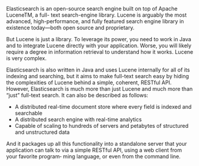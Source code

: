 Elasticsearch is an open-source search engine built on top of Apache LuceneTM, a full- text search-engine library. Lucene is arguably the most advanced, high-performance, and fully featured search engine library in existence today—both open source and proprietary.

But Lucene is just a library. To leverage its power, you need to work in Java and to integrate Lucene directly with your application. Worse, you will likely require a degree in information retrieval to understand how it works. Lucene is very complex.

Elasticsearch is also written in Java and uses Lucene internally for all of its indexing and searching, but it aims to make full-text search easy by hiding the complexities of Lucene behind a simple, coherent, RESTful API.
However, Elasticsearch is much more than just Lucene and much more than “just” full-text search. It can also be described as follows:

* A distributed real-time document store where every field is indexed and searchable  
* A distributed search engine with real-time analytics  
* Capable of scaling to hundreds of servers and petabytes of structured and unstructured data  

And it packages up all this functionality into a standalone server that your application can talk to via a simple RESTful API, using a web client from your favorite program‐ ming language, or even from the command line.

